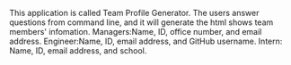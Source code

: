 This application is called Team Profile Generator. The users answer questions from command line, and it will generate the html shows team members' infomation.
Managers:Name, ID, office number, and email address.
Engineer:Name, ID, email address, and GitHub username.
Intern: Name, ID, email address, and school.
